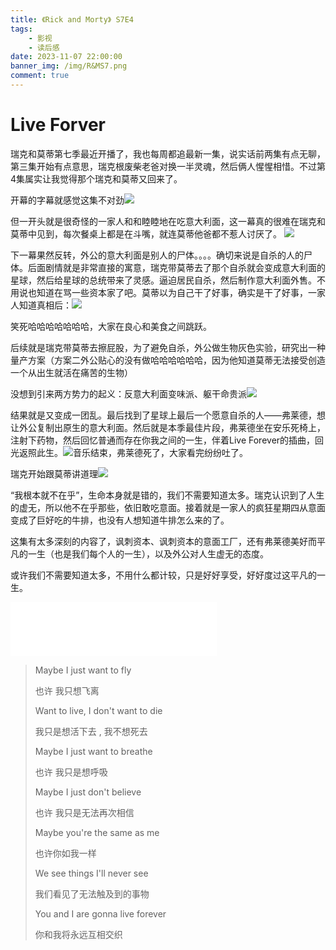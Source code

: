```yaml
---
title: 《Rick and Morty》 S7E4
tags: 
    - 影视
    - 读后感
date: 2023-11-07 22:00:00
banner_img: /img/R&MS7.png
comment: true
---
```


# Live Forver

瑞克和莫蒂第七季最近开播了，我也每周都追最新一集，说实话前两集有点无聊，第三集开始有点意思，瑞克根废柴老爸对换一半灵魂，然后俩人惺惺相惜。不过第4集属实让我觉得那个瑞克和莫蒂又回来了。

开幕的字幕就感觉这集不对劲![](2023-11-12-22-29-57.png)

但一开头就是很奇怪的一家人和和睦睦地在吃意大利面，这一幕真的很难在瑞克和莫蒂中见到，每次餐桌上都是在斗嘴，就连莫蒂他爸都不惹人讨厌了。
![](2023-11-12-22-25-54.png)

下一幕果然反转，外公的意大利面是别人的尸体。。。。确切来说是自杀的人的尸体。后面剧情就是非常直接的寓意，瑞克带莫蒂去了那个自杀就会变成意大利面的星球，然后给星球的总统带来了灵感。逼迫居民自杀，然后制作意大利面外售。不用说也知道在骂一些资本家了吧。莫蒂以为自己干了好事，确实是干了好事，一家人知道真相后：![](2023-11-12-22-34-18.png)

笑死哈哈哈哈哈哈哈，大家在良心和美食之间跳跃。

后续就是瑞克带莫蒂去擦屁股，为了避免自杀，外公做生物灰色实验，研究出一种量产方案（方案二外公贴心的没有做哈哈哈哈哈哈，因为他知道莫蒂无法接受创造一个从出生就活在痛苦的生物）

没想到引来两方势力的起义：反意大利面变味派、躯干命贵派![](2023-11-12-22-38-26.png)

结果就是又变成一团乱。最后找到了星球上最后一个愿意自杀的人——弗莱德，想让外公复制出原生的意大利面。然后就是本季最佳片段，弗莱德坐在安乐死椅上，注射下药物，然后回忆普通而存在你我之间的一生，伴着Live Forever的插曲，回光返照此生。![](2023-11-12-22-47-49.png)音乐结束，弗莱德死了，大家看完纷纷吐了。

瑞克开始跟莫蒂讲道理![](2023-11-12-22-48-23.png)

“我根本就不在乎”，生命本身就是错的，我们不需要知道太多。瑞克认识到了人生的虚无，所以他不在乎那些，依旧敢吃意面。接着就是一家人的疯狂星期四从意面变成了巨好吃的牛排，也没有人想知道牛排怎么来的了。

这集有太多深刻的内容了，讽刺资本、讽刺资本的意面工厂，还有弗莱德美好而平凡的一生（也是我们每个人的一生），以及外公对人生虚无的态度。

或许我们不需要知道太多，不用什么都计较，只是好好享受，好好度过这平凡的一生。

<iframe frameborder="no" border="0" marginwidth="0" marginheight="0" width=330 height=86 src="//music.163.com/outchain/player?type=2&id=2096553555&auto=1&height=66"></iframe>

> Maybe I just want to fly
>
> 也许 我只想飞离
>
> Want to live, I don't want to die
>
> 我只是想活下去 , 我不想死去
>
> Maybe I just want to breathe
>
> 也许 我只是想呼吸
>
> Maybe I just don't believe
>
> 也许 我只是无法再次相信
>
> Maybe you're the same as me
>
> 也许你如我一样
>
> We see things I'll never see
>
> 我们看见了无法触及到的事物
>
> You and I are gonna live forever
>
> 你和我将永远互相交织